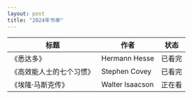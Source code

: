 ```yaml
---
layout: post
title: "2024年书单"
---
```


| 标题                   | 作者            | 状态   |
| ---                    | ---             | ---    |
|《悉达多》              | Hermann Hesse   | 已看完 |
|《高效能人士的七个习惯》| Stephen Covey   | 已看完 |
|《埃隆·马斯克传》       | Walter Isaacson | 正在看 |

